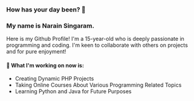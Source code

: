 ### How has your day been? 👋 
### My name is Narain Singaram.

Here is my Github Profile! I'm a 15-year-old who is deeply passionate in programming and coding. I'm keen to collaborate with others on projects and for pure enjoyment!

#### 📌  What I'm working on now is:
- Creating Dynamic PHP Projects
- Taking Online Courses About Various Programming Related Topics
- Learning Python and Java for Future Purposes
